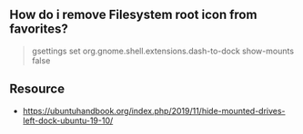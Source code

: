 ## How do i remove Filesystem root icon from favorites?
> gsettings set org.gnome.shell.extensions.dash-to-dock show-mounts false


## Resource
* https://ubuntuhandbook.org/index.php/2019/11/hide-mounted-drives-left-dock-ubuntu-19-10/
